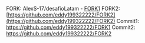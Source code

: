 FORK: AlexS-17/desafioLatam - [FORK1](https://github.com/eddy199322222/FORK1)
FORK2: [https://github.com/eddy199322222/FORK2](https://github.com/eddy199322222/FORK2)
Commit1: https://github.com/eddy199322222/FORK1
Commit2: https://github.com/eddy199322222/FORK2
